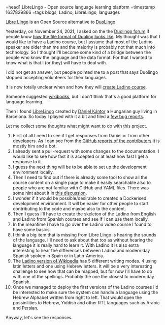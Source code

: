 =head1 LibreLingo - Open source language learning platform
=timestamp 1637829866
=tags blogs, Ladino, LibreLingo, languages



<a href="https://librelingo.app/">Libre Lingo</a> is an Open Source alternative to <a href="https://www.duolingo.com/">DuoLingo</a>




Yesterday, on November 24, 2021, I asked on the the <a href="https://forum.duolingo.com/">Duolingo forum</a> if people know
<a href="https://forum.duolingo.com/comment/53997278">how the file format of Duoling looks like</a>. My thought was that I would
like to have a Ladino course, but I assume that most of the Ladino speaker are older than me and the majority is probably
not that much into technology. So I thought I'll become some kind of a bridge between the people who know the language and
the data format. For that I wanted to know what is that I (or they) will have to deal with.

I did not get an answer, but people pointed me to a post that says Duolingo stopped accepting volunteers for their languages.

It is now totally unclear when and how they will <a href="https://forum.duolingo.com/comment/7477998">create Ladino course</a>.

Someone suggested <a href="https://www.wikibooks.org/">wikibooks</a>, but I don't think that's a good platform for language learning.

Then I found <a href="https://librelingo.app/">LibreLingo</a> created by <a href="https://daniel-kantor.com/cv/">Dániel Kántor</a>
a Hungarian guy living in Barcelona. So today I played with it a bit and filed a
<a href="https://github.com/kantord/LibreLingo/issues?q=is%3Aissue+author%3Aszabgab">few bug reports</a>.


Let me collect some thoughts what might want to do with this project.

<ol>
<li>First of all I need to see if I get responses from Dániel or from other developers.
As I can see from the <a href="https://github.com/kantord/LibreLingo/graphs/contributors">GitHub reports of the contributors</a>
it is mostly him and a bot.</li>
<li>I already sent a pull-request with some changes to the documentation. I would like to see how fast it is accepted or at least how fast I get a response to it.</li>
<li>I guess the next thing will be to be able to set up the development environment locally.</li>
<li>Then I need to find out if there is already some tool to show all the course content on a single page to make it easily searchable
also to people who are not familiar with GitHub and YAML files. There was some hint about it in <a href="https://github.com/kantord/LibreLingo/discussions/1204">this discussion</a>.
</li>
<li>I wonder if it would be possible/desirable to created a Dockerised development environment.
It will be easier for other people to start contributing to the code and maybe also to the content.</li>
<li>Then I guess I'll have to create the skeleton of the Ladino from English and Ladino from Spanish courses and see if I can use them locally.</li>
<li>In the meantime I have to go over the Ladino video course I found to have some basics.</li>
<li>I think a big item that is missing from Libre Lingo is hearing the sounds of the language.
I'll need to ask about that too as without hearing the language it is really hard to learn it.
With Ladino it is also extra interesting to hear the differences between Ladino and modern day Spanish spoken in Spain or in Latin-America.</li>
<li>The <a href="https://lad.wikipedia.org/wiki/La_Primera_Hoja">Ladino version of Wikipedia</a> has 5 different writing modes. 4 using latin letters and one using Hebrew letters.
It will be a very interesting challenge to see how that can be mapped, but for now I'll have to do with one of the spellings. Probably the one the closest to modern day Spanish.</li>
<li>Once we managed to deploy the first versions of the Ladino courses I'd be interested to make sure the system can handle a language using the Hebrew Alphabet written from right to left.
That would open the possinilities to Hebrew, Yiddish and other RTL languages such as Arabic and Persian.</li>
</ol>

Anyway, let's see the responses.

